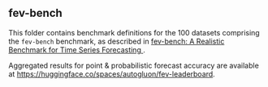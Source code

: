 ## fev-bench
This folder contains benchmark definitions for the 100 datasets comprising the `fev-bench` benchmark, as described in [fev-bench: A Realistic Benchmark for Time Series Forecasting
](https://arxiv.org/abs/2509.26468).

Aggregated results for point & probabilistic forecast accuracy are available at https://huggingface.co/spaces/autogluon/fev-leaderboard.
